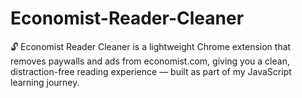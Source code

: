# Economist-Reader-Cleaner
🔓 Economist Reader Cleaner is a lightweight Chrome extension that removes paywalls and ads from economist.com, giving you a clean, distraction-free reading experience — built as part of my JavaScript learning journey.
